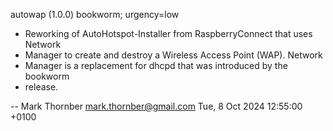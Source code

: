 autowap (1.0.0) bookworm; urgency=low
  * Reworking of AutoHotspot-Installer from RaspberryConnect that uses Network
  * Manager to create and destroy a Wireless Access Point (WAP).  Network
  * Manager is a replacement for dhcpd that was introduced by the bookworm
  * release.

-- Mark Thornber <mark.thornber@gmail.com> Tue, 8 Oct 2024 12:55:00 +0100